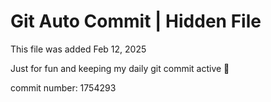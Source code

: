 # Git Auto Commit | Hidden File

This file was added Feb 12, 2025

Just for fun and keeping my daily git commit active 🤪

commit number: 1754293
